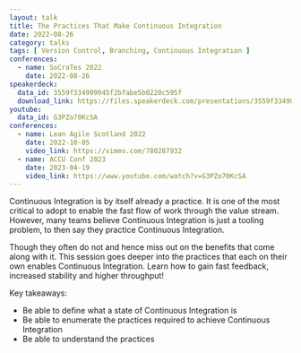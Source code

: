 ```yaml
---
layout: talk
title: The Practices That Make Continuous Integration
date: 2022-08-26
category: talks
tags: [ Version Control, Branching, Continuous Integration ]
conferences:
  - name: SoCraTes 2022
    date: 2022-08-26
speakerdeck:
  data_id: 3559f334909045f2bfabe5b0220c595f
  download_link: https://files.speakerdeck.com/presentations/3559f334909045f2bfabe5b0220c595f/The_Practices_That_Make_Continuous_Integration.pdf
youtube:
  data_id: G3PZo70KcSA
conferences:
  - name: Lean Agile Scotland 2022
    date: 2022-10-05
    video_link: https://vimeo.com/780287932
  - name: ACCU Conf 2023
    date: 2023-04-19
    video_link: https://www.youtube.com/watch?v=G3PZo70KcSA
---
```


Continuous Integration is by itself already a practice. It is one of the most critical to adopt to enable the fast flow of work through the value stream. However, many teams believe Continuous Integration is just a tooling problem, to then say they practice Continuous Integration.

Though they often do not and hence miss out on the benefits that come along with it. This session goes deeper into the practices that each on their own enables Continuous Integration. Learn how to gain fast feedback, increased stability and higher throughput!

Key takeaways:

- Be able to define what a state of Continuous Integration is
- Be able to enumerate the practices required to achieve Continuous Integration
- Be able to understand the practices
